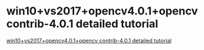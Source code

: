 # win10+vs2017+opencv4.0.1+opencv contrib-4.0.1 detailed tutorial
[win10+vs2017+opencv4.0.1+opencv contrib-4.0.1 detailed tutorial](https://aiwithcloud.com/2022/09/19/win10vs2017opencv4-0-1opencv_contrib_4-0-1_detailed_tutorial/)
